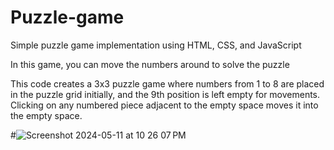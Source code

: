 # Puzzle-game

Simple puzzle game implementation using HTML, CSS, and JavaScript

In this game, you can move the numbers around to solve the puzzle

This code creates a 3x3 puzzle game where numbers from 1 to 8 are placed in the puzzle grid initially, and the 9th position is left empty for movements. Clicking on any numbered piece adjacent to the empty space moves it into the empty space.

#![Screenshot 2024-05-11 at 10 26 07 PM](https://github.com/VadymMakohon/Puzzle-game/assets/138728243/27e36060-3425-46a9-b6c7-a715d94fe6f2)
